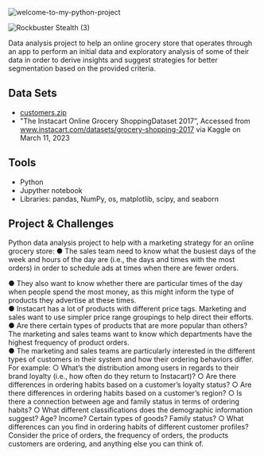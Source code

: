 ![welcome-to-my-python-project](https://github.com/Rampapam/Python/assets/60465303/e81fca72-479d-44ae-9545-7745280baaf6)

![Rockbuster Stealth (3)](https://github.com/Rampapam/Python/assets/60465303/6a21cb68-b949-44dc-9c84-1c6bc4323ca0)

Data analysis project to help an online grocery store that operates through an app to perform an initial data and exploratory analysis of some of their data in order to derive insights and suggest strategies for better segmentation based on the provided criteria. 


## Data Sets
- [customers.zip](https://github.com/Rampapam/Python/files/12207645/customers.zip)
- "The Instacart Online Grocery ShoppingDataset 2017”, Accessed from www.instacart.com/datasets/grocery-shopping-2017 via Kaggle on March 11, 2023


## Tools
- Python
- Jupyther notebook
- Libraries: pandas, NumPy, os, matplotlib, scipy, and seaborn

## Project & Challenges 
Python data analysis project to help with a marketing strategy for an online grocery store:                                                                                                                                     ● The sales team need to know what the busiest days of the week and hours of the day are (i.e., the days and times with the most orders) in order to schedule ads at times when there are fewer orders.                        

● They also want to know whether there are particular times of the day when people spend the most money, as this might inform the type of products they advertise at these times.   
                                                                                                                                                                                                                              ● Instacart has a lot of products with different price tags. Marketing and sales want to use simpler price range groupings to help direct their efforts.                                                                       
                                                                                                                                                                                                                              ● Are there certain types of products that are more popular than others? The marketing and sales teams want to know which departments have the highest frequency of product orders.                                          
                                                                                                                                                                                                                              ● The marketing and sales teams are particularly interested in the different types of customers in their system and how their ordering behaviors differ. For example:
  ○ What’s the distribution among users in regards to their brand loyalty (i.e., how often do they return to Instacart)?
  ○ Are there differences in ordering habits based on a customer’s loyalty status?
  ○ Are there differences in ordering habits based on a customer’s region?
  ○ Is there a connection between age and family status in terms of ordering habits?
  ○ What different classifications does the demographic information suggest? Age? Income? Certain types of goods? Family status?
  ○ What differences can you find in ordering habits of different customer profiles? Consider the price of orders, the frequency of orders, the products customers are ordering, and anything else you can think of.



  

